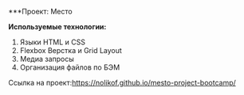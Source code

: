 
***Проект: Место


**Используемые технологии:**

1. Языки HTML и CSS
2. Flexbox Верстка и Grid Layout
3. Медиа запросы
4. Организация файлов по БЭМ

Ссылка на проект:https://nolikof.github.io/mesto-project-bootcamp/
